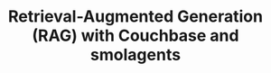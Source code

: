 ---
# frontmatter
path: "/tutorial-smolagents-couchbase-rag"
title: Retrieval-Augmented Generation (RAG) with Couchbase and smolagents
short_title: RAG with Couchbase and smolagents
description:
  - Learn how to build a semantic search engine using Couchbase and Hugging Face smolagents.
  - This tutorial demonstrates how to integrate Couchbase's vector search capabilities with smolagents using tool calling.
  - You'll understand how to perform Retrieval-Augmented Generation (RAG) using smolagents and Couchbase.
content_type: tutorial
filter: sdk
technology:
  - vector search
tags:
  - Artificial Intelligence
  - LangChain
  - OpenAI
  - smolagents
sdk_language:
  - python
length: 30 Mins
---